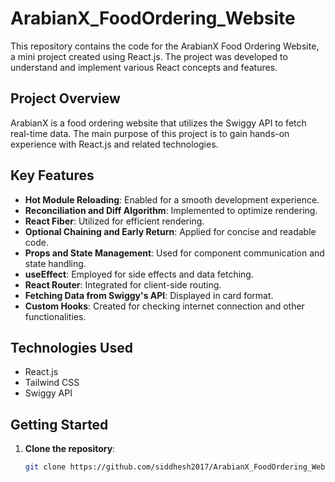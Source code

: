 # ArabianX_FoodOrdering_Website

This repository contains the code for the ArabianX Food Ordering Website, a mini project created using React.js. The project was developed to understand and implement various React concepts and features.

## Project Overview

ArabianX is a food ordering website that utilizes the Swiggy API to fetch real-time data. The main purpose of this project is to gain hands-on experience with React.js and related technologies.

## Key Features

* **Hot Module Reloading**: Enabled for a smooth development experience.
* **Reconciliation and Diff Algorithm**: Implemented to optimize rendering.
* **React Fiber**: Utilized for efficient rendering.
* **Optional Chaining and Early Return**: Applied for concise and readable code.
* **Props and State Management**: Used for component communication and state handling.
* **useEffect**: Employed for side effects and data fetching.
* **React Router**: Integrated for client-side routing.
* **Fetching Data from Swiggy's API**: Displayed in card format.
* **Custom Hooks**: Created for checking internet connection and other functionalities.

## Technologies Used

* React.js
* Tailwind CSS
* Swiggy API

## Getting Started

1. **Clone the repository**:
   ```bash
   git clone https://github.com/siddhesh2017/ArabianX_FoodOrdering_Website